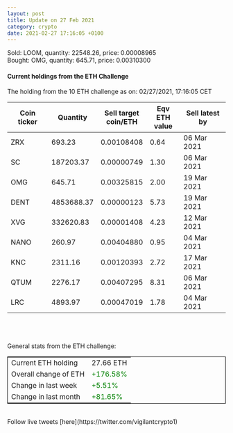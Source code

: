 ```yaml
---
layout: post
title: Update on 27 Feb 2021
category: crypto
date: 2021-02-27 17:16:05 +0100
---
```

<!-- Global site tag (gtag.js) - Google Analytics -->
<script async src="https://www.googletagmanager.com/gtag/js?id=UA-103831149-5"></script>
<script>
  window.dataLayer = window.dataLayer || [];
  function gtag(){dataLayer.push(arguments);}
  gtag('js', new Date());

  gtag('config', 'UA-103831149-5');
</script>
Sold: LOOM, quantity:     22548.26, price:   0.00008965<br>Bought: OMG, quantity:       645.71, price:   0.00310300<br>

#### Current holdings from the ETH Challenge

The holding from the 10 ETH challenge as on: 02/27/2021, 17:16:05 CET

|Coin ticker|Quantity|Sell target<br>coin/ETH|Eqv ETH<br>value|Sell latest by|
|-----------|--------|-----------|-----------|--------------|
ZRX|693.23|  0.00108408|0.64|06 Mar 2021|
SC|187203.37|  0.00000749|1.30|06 Mar 2021|
OMG|645.71|  0.00325815|2.00|19 Mar 2021|
DENT|4853688.37|  0.00000123|5.73|19 Mar 2021|
XVG|332620.83|  0.00001408|4.23|12 Mar 2021|
NANO|260.97|  0.00404880|0.95|04 Mar 2021|
KNC|2311.16|  0.00120393|2.72|17 Mar 2021|
QTUM|2276.17|  0.00407295|8.31|06 Mar 2021|
LRC|4893.97|  0.00047019|1.78|04 Mar 2021|

<br>
<br>
<br>
General stats from the ETH challenge:

<table style="border:1px solid black;margin-left:auto;margin-right:auto;">
	<tbody>
	<tr>
		<td>Current ETH holding</td>
		<td>     27.66 ETH</td>
	</tr>
	<tr>
		<td>Overall change of ETH</td>
		<td><font color="green">+176.58%</font></td>
	</tr>
	<tr>
		<td>Change in last week</td>
		<td><font color="green">+5.51%</font></td>
	</tr>
	<tr>
		<td>Change in last month</td>
		<td><font color="green">+81.65%</font></td>
	</tr>
	</tbody>
</table>

<br>
Follow live tweets [here](https://twitter.com/vigilantcrypto1)
<br>
<br>